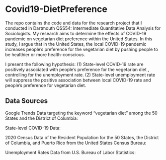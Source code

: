 # Covid19-DietPreference
The repo contains the code and data for the research project that I conducted in Dartmouth QSS54: Intermediate Quantitative Data Analysis for Sociologists. My research aims to determine the effects of COVID-19 pandemic on vegetarian diet preference within the United States. In this study, I argue that in the United States, the local COVID-19 pandemic increases people’s preference for the vegetarian diet by pushing people to be healthier or more health-conscious.

I present the following hypothesis:
(1) State-level COVID-19 rate are positively associated with people’s preference for the vegetarian diet , controlling for the unemployment rate.
(2) State-level unemployment rate will suppress the positive association between local COVID-19 rate and people’s preference for vegetarian diet.
## Data Sources
Google Trends Data targeting the keyword “vegetarian diet” among the 50 States and the District of Columbia:

State-level COVID-19 Data:

2020 Census Data of the Resident Population for the 50 States, the District of Columbia, and Puerto Rico from the United States Census Bureau:

Unemployment Rates Data from U.S. Bureau of Labor Statistics:

